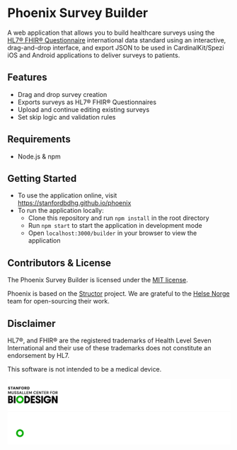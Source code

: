 # Phoenix Survey Builder

A web application that allows you to build healthcare surveys using the [HL7® FHIR® Questionnaire](https://www.hl7.org/fhir/questionnaire.html) international data standard using an interactive, drag-and-drop interface, and export JSON to be used in CardinalKit/Spezi iOS and Android applications to deliver surveys to patients.

## Features
- Drag and drop survey creation
- Exports surveys as HL7® FHIR® Questionnaires
- Upload and continue editing existing surveys
- Set skip logic and validation rules

## Requirements
- Node.js & npm

## Getting Started
- To use the application online, visit https://stanfordbdhg.github.io/phoenix
- To run the application locally:
    - Clone this repository and run `npm install` in the root directory
    - Run `npm start` to start the application in development mode
    - Open `localhost:3000/builder` in your browser to view the application

## Contributors & License
The Phoenix Survey Builder is licensed under the [MIT license](LICENSE).

Phoenix is based on the [Structor](https://github.com/helsenorge/structor) project. We are grateful to the [Helse Norge](https://github.com/helsenorge) team for open-sourcing their work.

## Disclaimer
HL7®, and FHIR® are the registered trademarks of Health Level Seven International and their use of these trademarks does not constitute an endorsement by HL7.

This software is not intended to be a medical device.

![Stanford Byers Center for Biodesign Logo](https://raw.githubusercontent.com/StanfordBDHG/.github/main/assets/biodesign-footer-light.png#gh-light-mode-only)
![Stanford Byers Center for Biodesign Logo](https://raw.githubusercontent.com/StanfordBDHG/.github/main/assets/biodesign-footer-dark.png#gh-dark-mode-only)
